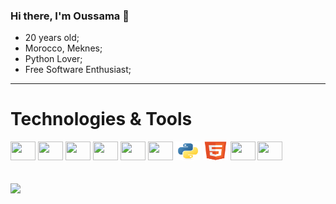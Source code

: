 ### Hi there, I'm Oussama 👋

- 20 years old;
- Morocco, Meknes;
- Python Lover;
- Free Software Enthusiast;
<hr>

# Technologies & Tools
<div>
<div style="display: inline_block; margin-bottom: 20px;">
<img align="center" height="30" width="40" src="https://upload.wikimedia.org/wikipedia/commons/9/9c/IntelliJ_IDEA_Icon.svg">
<img align="center" height="30" width="40" src="https://upload.wikimedia.org/wikipedia/commons/1/1d/PyCharm_Icon.svg">
<img align="center" height="30" width="40" src="https://upload.wikimedia.org/wikipedia/commons/9/9a/Visual_Studio_Code_1.35_icon.svg">
<img align="center" height="30" width="40" src="https://upload.wikimedia.org/wikipedia/commons/d/d5/CSS3_logo_and_wordmark.svg">
<img align="center" height="30" width="40" src="https://upload.wikimedia.org/wikipedia/commons/e/e0/Git-logo.svg">  
<img align="center" height="30" width="40" src="https://upload.wikimedia.org/wikipedia/commons/2/27/PHP-logo.svg">        
<img align="center" height="30" width="40" src="https://raw.githubusercontent.com/devicons/devicon/master/icons/python/python-original.svg">
<img align="center" height="30" width="40" src="https://raw.githubusercontent.com/devicons/devicon/master/icons/html5/html5-original.svg">
<img align="center" height="30" width="40" src="https://upload.wikimedia.org/wikipedia/fr/6/62/MySQL.svg">
<img align="center" height="30" width="40" src="https://www.svgrepo.com/show/303229/microsoft-sql-server-logo.svg">
</div>
</div>
</br>
<img height="160em" src="https://github-readme-stats.vercel.app/api/top-langs/?username=Igotchuhomie&exclude_repo=analise-facial&layout=compact"/>
 
